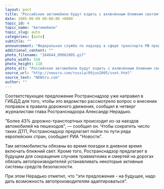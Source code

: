 ```yaml
---
layout: post
title: "Российские автомобили будут ездить с включённым ближним светом"
date: 2005-06-09 00:00:00 +0000
topic_id: 4
topic_name: "Автомобили"
topic_slug: auto
categories: [auto]
subtitle: ""
announcement: "Федеральная служба по надзору в сфере транспорта РФ предлагает обязать автомобилистов ездить в дневное время с включенным ближним светом."
additional_content: ""
photo_filename: "164644_09062005.gif"
photo_width: 158
photo_height: 118
photo_alt: "Российские автомобили будут ездить с включённым ближним светом"
source_url: "http://newsru.com/russia/09jun2005/svet.html"
source_text: "NEWSru.com"
author: ""
---
```

Соответствующее предложение Ространснадзор уже направил в ГИБДД для того, чтобы это ведомство рассмотрело вопрос о внесении поправок в правила дорожного движения, сообщил в четверг журналистам глава Ространснадзора Александр Нерадько.

"Более 43% дорожно-транспортных происходит из-за наездов автомобилей на пешеходов", &mdash; сообщил он. Чтобы сократить число таких ДТП, Ространснадзор предлагает пойти по пути ряда европейских стран, сообщает РИА "Новости".

Там автомобилисты обязаны во время поездки в дневное время включать ближний свет. Кроме того, Ространснадзор предлагает в будущем для сокращения случаев травматизма и смертей на дорогах обязать автопроизводителей устанавливать некоторые активные системы средств безопасности.

При этом Нерадько отметил, что "эти предложения - на будущее, надо дать возможность автопроизводителям адаптироваться".
